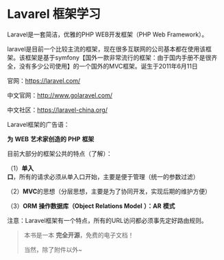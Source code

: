 # Lavarel 框架学习



Laravel是一套简洁，优雅的PHP WEB开发框架（PHP Web Framework）。

laravel是目前一个比较主流的框架，现在很多互联网的公司基本都在使用该框架。该框架是基于symfony【国外一款非常流行的框架：由于国内手册不是很齐全，没有多少公司使用】的一个国外的MVC框架。诞生于2011年6月11日

官网：<https://laravel.com/>

中文官网：<http://www.golaravel.com/>

中文社区：<https://laravel-china.org/>

Laravel框架的广告语：

**为** **WEB** **艺术家创造的** **PHP** **框架**

目前大部分的框架公共的特点（了解）：

（1）**单入口**，所有的请求必须从单入口开始，主要是便于管理（统一的参数过滤）

（2）**MVC**的思想（分层思想，主要是为了协同开发，实现后期的维护方便）

（3）**ORM** **操作数据库（Object Relations Model** **）：AR** **模式**

注意：Laravel框架有一个特点，所有的URL访问都必须事先定好路由规则。













> 
>
> 本书是一本 **完全开源**，免费的电子文档！
>
> 当然，除了附件以外~ 
>
> 

